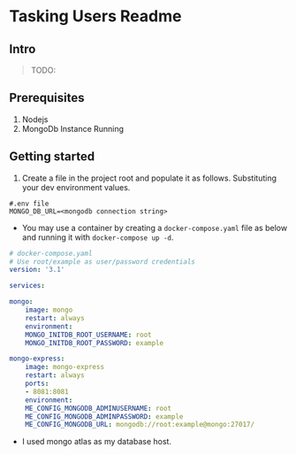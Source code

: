 # Tasking Users Readme

## Intro

> TODO:

## Prerequisites

1. Nodejs
2. MongoDb Instance Running

## Getting started

1. Create a file in the project root and populate it as follows. Substituting your dev environment values.

```env
#.env file
MONGO_DB_URL=<mongodb connection string>
```

- You may use a container by creating a `docker-compose.yaml` file as below and running it with `docker-compose up -d`.
```yaml
# docker-compose.yaml
# Use root/example as user/password credentials
version: '3.1'

services:

mongo:
    image: mongo
    restart: always
    environment:
    MONGO_INITDB_ROOT_USERNAME: root
    MONGO_INITDB_ROOT_PASSWORD: example

mongo-express:
    image: mongo-express
    restart: always
    ports:
    - 8081:8081
    environment:
    ME_CONFIG_MONGODB_ADMINUSERNAME: root
    ME_CONFIG_MONGODB_ADMINPASSWORD: example
    ME_CONFIG_MONGODB_URL: mongodb://root:example@mongo:27017/
```
- I used mongo atlas as my database host.

    
